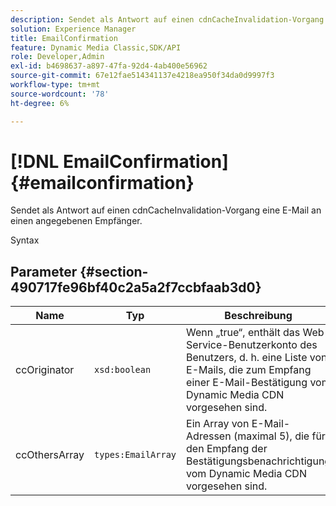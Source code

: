 ```yaml
---
description: Sendet als Antwort auf einen cdnCacheInvalidation-Vorgang eine E-Mail an einen angegebenen Empfänger.
solution: Experience Manager
title: EmailConfirmation
feature: Dynamic Media Classic,SDK/API
role: Developer,Admin
exl-id: b4698637-a897-47fa-92d4-4ab400e56962
source-git-commit: 67e12fae514341137e4218ea950f34da0d9997f3
workflow-type: tm+mt
source-wordcount: '78'
ht-degree: 6%

---
```


# [!DNL EmailConfirmation]{#emailconfirmation}

Sendet als Antwort auf einen cdnCacheInvalidation-Vorgang eine E-Mail an einen angegebenen Empfänger.

Syntax

## Parameter {#section-490717fe96bf40c2a5a2f7ccbfaab3d0}

| Name | Typ | Beschreibung |
|---|---|---|
| ccOriginator | `xsd:boolean` | Wenn „true“, enthält das Web-Service-Benutzerkonto des Benutzers, d. h. eine Liste von E-Mails, die zum Empfang einer E-Mail-Bestätigung vom Dynamic Media CDN vorgesehen sind. |
| ccOthersArray | `types:EmailArray` | Ein Array von E-Mail-Adressen (maximal 5), die für den Empfang der Bestätigungsbenachrichtigung vom Dynamic Media CDN vorgesehen sind. |

